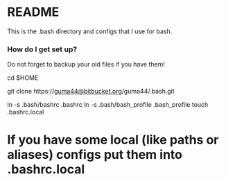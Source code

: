 # README #

This is the .bash directory and configs that I use for bash.

### How do I get set up? ###

Do not forget to backup your old files if you have them!

cd $HOME

git clone https://guma44@bitbucket.org/guma44/.bash.git

ln -s .bash/bashrc .bashrc
ln -s .bash/bash\_profile .bash\_profile
touch .bashrc.local

# If you have some local (like paths or aliases) configs put them into .bashrc.local #
